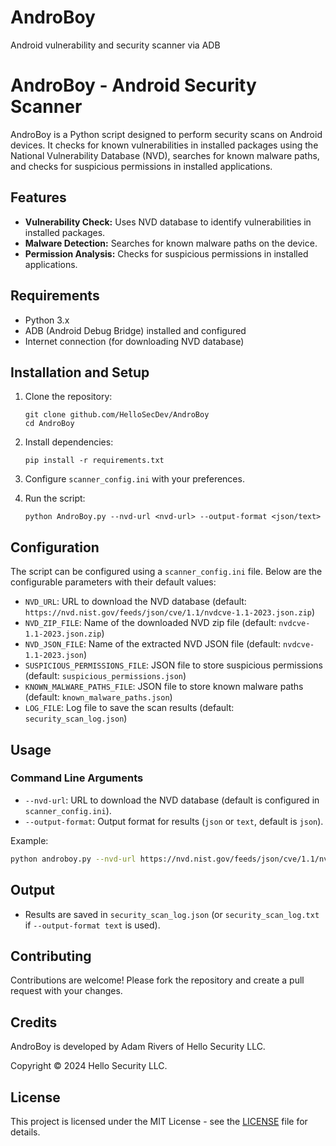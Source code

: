 # AndroBoy
Android vulnerability and security scanner via ADB

# AndroBoy - Android Security Scanner

AndroBoy is a Python script designed to perform security scans on Android devices. It checks for known vulnerabilities in installed packages using the National Vulnerability Database (NVD), searches for known malware paths, and checks for suspicious permissions in installed applications.

## Features

- **Vulnerability Check:** Uses NVD database to identify vulnerabilities in installed packages.
- **Malware Detection:** Searches for known malware paths on the device.
- **Permission Analysis:** Checks for suspicious permissions in installed applications.

## Requirements

- Python 3.x
- ADB (Android Debug Bridge) installed and configured
- Internet connection (for downloading NVD database)

## Installation and Setup

1. Clone the repository:
   ```
   git clone github.com/HelloSecDev/AndroBoy
   cd AndroBoy
   ```

2. Install dependencies:
   ```
   pip install -r requirements.txt
   ```

3. Configure `scanner_config.ini` with your preferences.

4. Run the script:
   ```
   python AndroBoy.py --nvd-url <nvd-url> --output-format <json/text>
   ```

## Configuration

The script can be configured using a `scanner_config.ini` file. Below are the configurable parameters with their default values:

- `NVD_URL`: URL to download the NVD database (default: `https://nvd.nist.gov/feeds/json/cve/1.1/nvdcve-1.1-2023.json.zip`)
- `NVD_ZIP_FILE`: Name of the downloaded NVD zip file (default: `nvdcve-1.1-2023.json.zip`)
- `NVD_JSON_FILE`: Name of the extracted NVD JSON file (default: `nvdcve-1.1-2023.json`)
- `SUSPICIOUS_PERMISSIONS_FILE`: JSON file to store suspicious permissions (default: `suspicious_permissions.json`)
- `KNOWN_MALWARE_PATHS_FILE`: JSON file to store known malware paths (default: `known_malware_paths.json`)
- `LOG_FILE`: Log file to save the scan results (default: `security_scan_log.json`)

## Usage

### Command Line Arguments

- `--nvd-url`: URL to download the NVD database (default is configured in `scanner_config.ini`).
- `--output-format`: Output format for results (`json` or `text`, default is `json`).

Example:
```bash
python androboy.py --nvd-url https://nvd.nist.gov/feeds/json/cve/1.1/nvdcve-1.1-2023.json.zip --output-format text
```

## Output

- Results are saved in `security_scan_log.json` (or `security_scan_log.txt` if `--output-format text` is used).

## Contributing

Contributions are welcome! Please fork the repository and create a pull request with your changes.

## Credits

AndroBoy is developed by Adam Rivers of Hello Security LLC. 

Copyright ©️ 2024 Hello Security LLC. 

## License

This project is licensed under the MIT License - see the [LICENSE](LICENSE) file for details.
